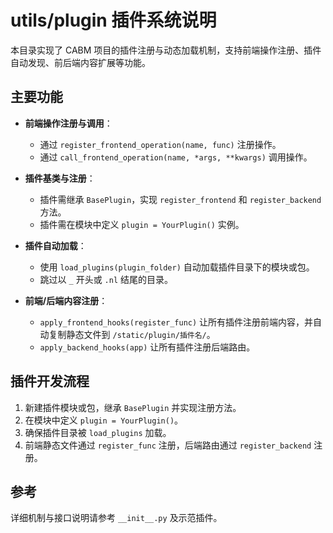 # utils/plugin 插件系统说明

本目录实现了 CABM 项目的插件注册与动态加载机制，支持前端操作注册、插件自动发现、前后端内容扩展等功能。

## 主要功能

- **前端操作注册与调用**：
  - 通过 `register_frontend_operation(name, func)` 注册操作。
  - 通过 `call_frontend_operation(name, *args, **kwargs)` 调用操作。

- **插件基类与注册**：
  - 插件需继承 `BasePlugin`，实现 `register_frontend` 和 `register_backend` 方法。
  - 插件需在模块中定义 `plugin = YourPlugin()` 实例。

- **插件自动加载**：
  - 使用 `load_plugins(plugin_folder)` 自动加载插件目录下的模块或包。
  - 跳过以 `_` 开头或 `.nl` 结尾的目录。

- **前端/后端内容注册**：
  - `apply_frontend_hooks(register_func)` 让所有插件注册前端内容，并自动复制静态文件到 `/static/plugin/插件名/`。
  - `apply_backend_hooks(app)` 让所有插件注册后端路由。

## 插件开发流程

1. 新建插件模块或包，继承 `BasePlugin` 并实现注册方法。
2. 在模块中定义 `plugin = YourPlugin()`。
3. 确保插件目录被 `load_plugins` 加载。
4. 前端静态文件通过 `register_func` 注册，后端路由通过 `register_backend` 注册。

## 参考

详细机制与接口说明请参考 `__init__.py` 及示范插件。
